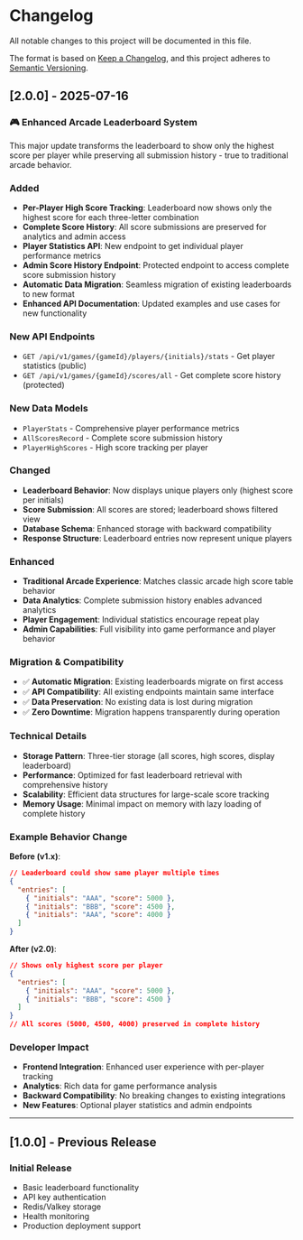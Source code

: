 # Changelog

All notable changes to this project will be documented in this file.

The format is based on [Keep a Changelog](https://keepachangelog.com/en/1.0.0/),
and this project adheres to [Semantic Versioning](https://semver.org/spec/v2.0.0.html).

## [2.0.0] - 2025-07-16

### 🎮 Enhanced Arcade Leaderboard System

This major update transforms the leaderboard to show only the highest score per player while preserving all submission history - true to traditional arcade behavior.

### Added

- **Per-Player High Score Tracking**: Leaderboard now shows only the highest score for each three-letter combination
- **Complete Score History**: All score submissions are preserved for analytics and admin access
- **Player Statistics API**: New endpoint to get individual player performance metrics
- **Admin Score History Endpoint**: Protected endpoint to access complete score submission history
- **Automatic Data Migration**: Seamless migration of existing leaderboards to new format
- **Enhanced API Documentation**: Updated examples and use cases for new functionality

### New API Endpoints

- `GET /api/v1/games/{gameId}/players/{initials}/stats` - Get player statistics (public)
- `GET /api/v1/games/{gameId}/scores/all` - Get complete score history (protected)

### New Data Models

- `PlayerStats` - Comprehensive player performance metrics
- `AllScoresRecord` - Complete score submission history
- `PlayerHighScores` - High score tracking per player

### Changed

- **Leaderboard Behavior**: Now displays unique players only (highest score per initials)
- **Score Submission**: All scores are stored; leaderboard shows filtered view
- **Database Schema**: Enhanced storage with backward compatibility
- **Response Structure**: Leaderboard entries now represent unique players

### Enhanced

- **Traditional Arcade Experience**: Matches classic arcade high score table behavior
- **Data Analytics**: Complete submission history enables advanced analytics
- **Player Engagement**: Individual statistics encourage repeat play
- **Admin Capabilities**: Full visibility into game performance and player behavior

### Migration & Compatibility

- ✅ **Automatic Migration**: Existing leaderboards migrate on first access
- ✅ **API Compatibility**: All existing endpoints maintain same interface
- ✅ **Data Preservation**: No existing data is lost during migration
- ✅ **Zero Downtime**: Migration happens transparently during operation

### Technical Details

- **Storage Pattern**: Three-tier storage (all scores, high scores, display leaderboard)
- **Performance**: Optimized for fast leaderboard retrieval with comprehensive history
- **Scalability**: Efficient data structures for large-scale score tracking
- **Memory Usage**: Minimal impact on memory with lazy loading of complete history

### Example Behavior Change

**Before (v1.x)**:

```json
// Leaderboard could show same player multiple times
{
  "entries": [
    { "initials": "AAA", "score": 5000 },
    { "initials": "BBB", "score": 4500 },
    { "initials": "AAA", "score": 4000 }
  ]
}
```

**After (v2.0)**:

```json
// Shows only highest score per player
{
  "entries": [
    { "initials": "AAA", "score": 5000 },
    { "initials": "BBB", "score": 4500 }
  ]
}
// All scores (5000, 4500, 4000) preserved in complete history
```

### Developer Impact

- **Frontend Integration**: Enhanced user experience with per-player tracking
- **Analytics**: Rich data for game performance analysis
- **Backward Compatibility**: No breaking changes to existing integrations
- **New Features**: Optional player statistics and admin endpoints

---

## [1.0.0] - Previous Release

### Initial Release

- Basic leaderboard functionality
- API key authentication
- Redis/Valkey storage
- Health monitoring
- Production deployment support
